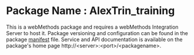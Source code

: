# Package Name : AlexTrin_training
This is a webMethods package and requires a webMethods Integration Server to host it. Package versioning and configuration can be found in the package [manifest](./AlexTrin_training/manifest.v3) file. Service and API documentation is available on the package's home page http://&lt;server&gt;:&lt;port&gt;/&lt;packagename>.